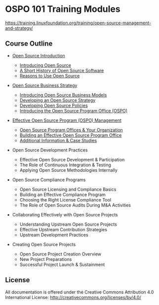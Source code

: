# OSPO 101 Training Modules

https://training.linuxfoundation.org/training/open-source-management-and-strategy/

## Course Outline

* [Open Source Introduction](module1/README.md)
  * [Introducing Open Source](module1/README.md#section-introducing-open-source)
  * [A Short History of Open Source Software](module1/README.md#section-a-short-history-of-open-source-software)
  * [Reasons to Use Open Source](module1/README.md#section-reasons-to-use-open-source)
  
* [Open Source Business Strategy](module2/README.md)
  * [Introducing Open Source Business Models](module2/README.md#section-introducing-open-source-business-models)
  * [Developing an Open Source Strategy](module2/README.md#section-developing-an-open-source-strategy)
  * [Developing Open Source Policies](module2/README.md#section-developing-open-source-policies)
  * [Introducing the Open Source Program Office (OSPO)](module2/README.md#section-introducing-the-open-source-program-office)

* [Effective Open Source Program (OSPO) Management](module3/README.md)
  * [Open Source Program Offices & Your Organization](module3/README.md#open-source-program-offices-ospo-and-your-organization)
  * [Building an Effective Open Source Program Office](module3/README.md#building-an-effective-open-source-program-office)
  * [Additional Information & Case Studies](module3/README.md#additional-resources)

* Open Source Development Practices
  * Effective Open Source Development & Participation
  * The Role of Continuous Integration & Testing
  * Applying Open Source Methodologies Internally

* Open Source Compliance Programs
  * Open Source Licensing and Compliance Basics
  * Building an Effective Compliance Program
  * Choosing the Right License Compliance Tool
  * The Role of Open Source Audits During M&A Activities

* Collaborating Effectively with Open Source Projects
  * Understanding Upstream Open Source Projects
  * Effective Upstream Contribution Strategies
  * Upstream Development Practices

* Creating Open Source Projects
  * Open Source Project Creation Overview
  * New Project Preparations
  * Successful Project Launch & Sustainment

## License

All documentation is offered under the Creative Commons Attribution 4.0 International License: http://creativecommons.org/licenses/by/4.0/
